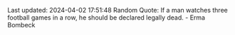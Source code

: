 Last updated: 2024-04-02 17:51:48
Random Quote: If a man watches three football games in a row, he should be declared legally dead. - Erma Bombeck